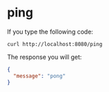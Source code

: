 # ping

If you type the following code:
```shell
curl http://localhost:8080/ping
```
The response you will get:
```json
{
  "message": "pong"
}
```
